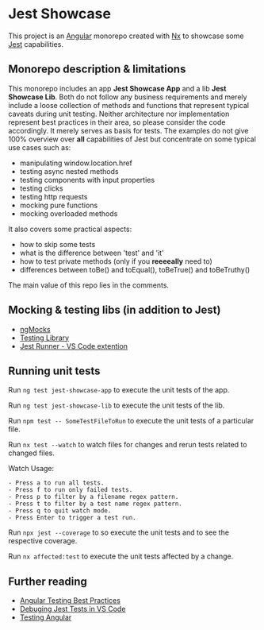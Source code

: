# Jest Showcase

This project is an [Angular](https://angular.io) monorepo created with [Nx](https://nx.dev) to showcase some [Jest](https://jestjs.io) capabilities.

## Monorepo description & limitations

This monorepo includes an app **Jest Showcase App** and a lib **Jest Showcase Lib**. Both do not follow any business requirements and merely include a loose collection of methods and functions that represent typical caveats during unit testing. Neither architecture nor implementation represent best practices in their area, so please consider the code accordingly. It merely serves as basis for tests. The examples do not give 100% overview over **all** capabilities of Jest but concentrate on some typical use cases such as:
- manipulating window.location.href
- testing async nested methods
- testing components with input properties
- testing clicks
- testing http requests
- mocking pure functions
- mocking overloaded methods

It also covers some practical aspects:
- how to skip some tests
- what is the difference between 'test' and 'it'
- how to test private methods (only if you **reeeeally** need to)
- differences between toBe() and toEqual(), toBeTrue() and toBeTruthy()

The main value of this repo lies in the comments. 

## Mocking & testing libs (in addition to Jest)

- [ngMocks](https://ng-mocks.sudo.eu)
- [Testing Library](https://github.com/testing-library/angular-testing-library)
- [Jest Runner - VS Code extention](https://marketplace.visualstudio.com/items?itemName=firsttris.vscode-jest-runner)

## Running unit tests

Run `ng test jest-showcase-app` to execute the unit tests of the app.

Run `ng test jest-showcase-lib` to execute the unit tests of the lib.

Run `npm test -- SomeTestFileToRun` to execute the unit tests of a particular file.

Run `nx test --watch` to watch files for changes and rerun tests related to changed files.

  Watch Usage:

    - Press a to run all tests.
    - Press f to run only failed tests.
    - Press p to filter by a filename regex pattern.
    - Press t to filter by a test name regex pattern.
    - Press q to quit watch mode.
    - Press Enter to trigger a test run.

Run `npx jest --coverage` to so execute the unit tests and to see the respective coverage.

Run `nx affected:test` to execute the unit tests affected by a change.

## Further reading
- [Angular Testing Best Practices](https://angular.io/guide/testing)
- [Debuging Jest Tests in VS Code](https://juristr.com/blog/2020/05/vscode-debug-jest/)
- [Testing Angular](https://testing-angular.com)
